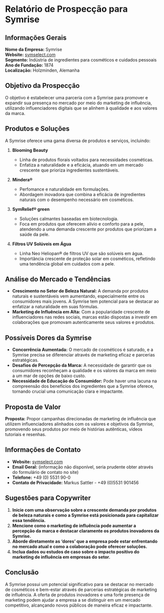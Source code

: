 # Relatório de Prospecção para Symrise

## Informações Gerais
**Nome da Empresa:** Symrise  
**Website:** [symselect.com](http://www.symselect.com)  
**Segmento:** Indústria de ingredientes para cosméticos e cuidados pessoais  
**Ano de Fundação:** 1874  
**Localização:** Holzminden, Alemanha  

## Objetivo da Prospecção
O objetivo é estabelecer uma parceria com a Symrise para promover e expandir sua presença no mercado por meio do marketing de influência, utilizando influenciadores digitais que se alinhem à qualidade e aos valores da marca.

## Produtos e Soluções
A Symrise oferece uma gama diversa de produtos e serviços, incluindo:

1. **Blooming Beauty**
   - Linha de produtos florais voltados para necessidades cosméticas.
   - Enfatiza a naturalidade e a eficácia, atuando em um mercado crescente que prioriza ingredientes sustentáveis.

2. **Mindera®**
   - Perfomance e naturalidade em formulações.
   - Abordagem inovadora que combina a eficácia de ingredientes naturais com o desempenho necessário em cosméticos.

3. **SymRelief® green**
   - Soluções calmantes baseadas em biotecnologia.
   - Foca em produtos que oferecem alívio e conforto para a pele, atendendo a uma demanda crescente por produtos que priorizam a saúde da pele.

4. **Filtros UV Solúveis em Água**
   - Linha Neo Heliopan® de filtros UV que são solúveis em água.
   - Importância crescente de proteção solar em cosméticos, refletindo uma tendência global em cuidados com a pele.

## Análise do Mercado e Tendências
- **Crescimento no Setor de Beleza Natural:** A demanda por produtos naturais e sustentáveis vem aumentando, especialmente entre os consumidores mais jovens. A Symrise tem potencial para se destacar ao enfatizar a naturalidade em suas fórmulas.
- **Marketing de Influência em Alta:** Com a popularidade crescente de influenciadores nas redes sociais, marcas estão dispostas a investir em colaborações que promovam autenticamente seus valores e produtos.

## Possíveis Dores da Symrise
- **Concorrência Aumentada:** O mercado de cosméticos é saturado, e a Symrise precisa se diferenciar através de marketing eficaz e parcerias estratégicas.
- **Desafios de Percepção da Marca:** A necessidade de garantir que os consumidores reconheçam a qualidade e os valores da marca em meio a um mar de opções de baixo custo.
- **Necessidade de Educação do Consumidor:** Pode haver uma lacuna na compreensão dos benefícios dos ingredientes que a Symrise oferece, tornando crucial uma comunicação clara e impactante.

## Proposta de Valor
**Proposta:** Propor campanhas direcionadas de marketing de influência que utilizem influenciadores alinhados com os valores e objetivos da Symrise, promovendo seus produtos por meio de histórias autênticas, vídeos tutoriais e resenhas.

## Informações de Contato
- **Website:** [symselect.com](http://www.symselect.com)
- **Email Geral:** (informação não disponível, seria prudente obter através do formulário de contato no site)
- **Telefone:** +49 (0) 5531 90-0  
- **Contato de Privacidade:** Markus Sattler - +49 (0)5531 901456

## Sugestões para Copywriter
1. **Inicie com uma observação sobre a crescente demanda por produtos de beleza naturais e como a Symrise está posicionada para capitalizar essa tendência.**
2. **Mencione como o marketing de influência pode aumentar a percepção da marca e destacar claramente os produtos inovadores da Symrise.**
3. **Aborde diretamente as ‘dores’ que a empresa pode estar enfrentando no mercado atual e como a colaboração pode oferecer soluções.**
4. **Inclua dados ou estudos de caso sobre o impacto positivo do marketing de influência em empresas do setor.**

## Conclusão
A Symrise possui um potencial significativo para se destacar no mercado de cosméticos e bem-estar através de parcerias estratégicas de marketing de influência. A oferta de produtos inovadores e uma forte presença de marketing podem ajudar a empresa a se distinguir em um mercado competitivo, alcançando novos públicos de maneira eficaz e impactante.